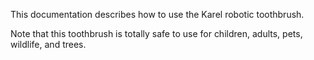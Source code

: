 This documentation describes how to use the Karel robotic toothbrush.

Note that this toothbrush is totally safe to use for children, adults, pets, wildlife, and trees. 
